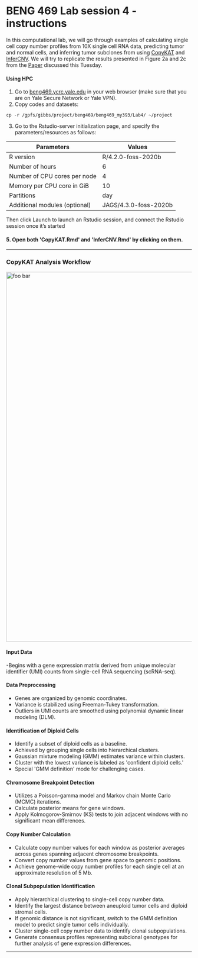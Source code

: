 # BENG 469 Lab session 4 - instructions

In this computational lab, we will go through examples of calculating single cell copy number profiles from 10X single cell RNA data, predicting tumor and normal cells, and inferring tumor subclones from using [CopyKAT](https://github.com/navinlabcode/copykat) and [InferCNV](https://github.com/broadinstitute/inferCNV/wiki). We will try to replicate the results presented in Figure 2a and 2c from the [Paper](https://www.nature.com/articles/s41587-020-00795-2) discussed this Tuesday.

#### Using HPC

1. Go to [beng469.ycrc.yale.edu](https://beng469.ycrc.yale.edu) in your web browser (make sure that you are on Yale Secure Network or Yale VPN).
2. Copy codes and datasets:
```
cp -r /gpfs/gibbs/project/beng469/beng469_my393/Lab4/ ~/project
```
3. Go to the Rstudio-server initialization page, and specify the parameters/resources as follows:

| Parameters      | Values |
| ----------- | ----------- |
| R version      | R/4.2.0-foss-2020b       |
| Number of hours   | 6        |
| Number of CPU cores per node   | 4        |
| Memory per CPU core in GiB   | 10       |
| Partitions   | day       |
| Additional modules (optional)  | JAGS/4.3.0-foss-2020b   |

Then click Launch to launch an Rstudio session, and connect the Rstudio session once it’s started
  

#### 5. Open both 'CopyKAT.Rmd' and 'InferCNV.Rmd' by clicking on them.

--- 

### CopyKAT Analysis Workflow

<p><img width="1000" src="https://media.springernature.com/full/springer-static/image/art%3A10.1038%2Fs41587-020-00795-2/MediaObjects/41587_2020_795_Fig1_HTML.png?as=webp" alt="foo bar" title="train &amp; tracks" /></p>

#### Input Data

-Begins with a gene expression matrix derived from unique molecular identifier (UMI) counts from single-cell RNA sequencing (scRNA-seq).

#### Data Preprocessing

- Genes are organized by genomic coordinates.
- Variance is stabilized using Freeman-Tukey transformation.
- Outliers in UMI counts are smoothed using polynomial dynamic linear modeling (DLM).

#### Identification of Diploid Cells

- Identify a subset of diploid cells as a baseline.
- Achieved by grouping single cells into hierarchical clusters.
- Gaussian mixture modeling (GMM) estimates variance within clusters.
- Cluster with the lowest variance is labeled as 'confident diploid cells.'
- Special 'GMM definition' mode for challenging cases.

#### Chromosome Breakpoint Detection

- Utilizes a Poisson-gamma model and Markov chain Monte Carlo (MCMC) iterations.
- Calculate posterior means for gene windows.
- Apply Kolmogorov-Smirnov (KS) tests to join adjacent windows with no significant mean differences.

#### Copy Number Calculation

- Calculate copy number values for each window as posterior averages across genes spanning adjacent chromosome breakpoints.
- Convert copy number values from gene space to genomic positions.
- Achieve genome-wide copy number profiles for each single cell at an approximate resolution of 5 Mb.

#### Clonal Subpopulation Identification

- Apply hierarchical clustering to single-cell copy number data.
- Identify the largest distance between aneuploid tumor cells and diploid stromal cells.
- If genomic distance is not significant, switch to the GMM definition model to predict single tumor cells individually.
- Cluster single-cell copy number data to identify clonal subpopulations.
- Generate consensus profiles representing subclonal genotypes for further analysis of gene expression differences.


---




